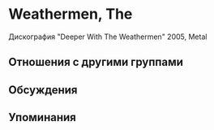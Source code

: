 # Weathermen, The

Дискография
"Deeper With The Weathermen" 2005, Metal

## Отношения с другими группами


## Обсуждения


## Упоминания

